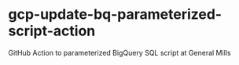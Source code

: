 # gcp-update-bq-parameterized-script-action
GitHub Action to parameterized BigQuery SQL script at General Mills
